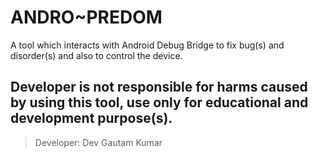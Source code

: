 # ANDRO~PREDOM
A tool which interacts with Android Debug Bridge to fix bug(s) and disorder(s) and also to control the device.
## Developer is not responsible for harms caused by using this tool, use only for educational and development purpose(s).
> Developer: Dev Gautam Kumar
